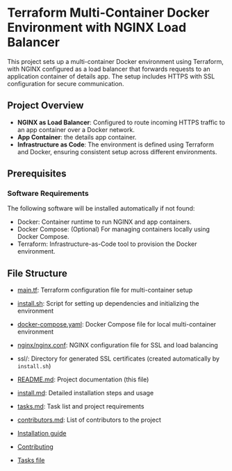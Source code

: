 # Terraform Multi-Container Docker Environment with NGINX Load Balancer

This project sets up a multi-container Docker environment using Terraform, with NGINX configured as a load balancer that forwards requests to an application container of details app. The setup includes HTTPS with SSL configuration for secure communication.

## Project Overview

- **NGINX as Load Balancer**: Configured to route incoming HTTPS traffic to an app container over a Docker network.
- **App Container**: the details app container.
- **Infrastructure as Code**: The environment is defined using Terraform and Docker, ensuring consistent setup across different environments.

## Prerequisites

### Software Requirements
The following software will be installed automatically if not found:
- Docker: Container runtime to run NGINX and app containers.
- Docker Compose: (Optional) For managing containers locally using Docker Compose.
- Terraform: Infrastructure-as-Code tool to provision the Docker environment.

## File Structure

- [main.tf](./main.tf): Terraform configuration file for multi-container setup
- [install.sh](./install.sh): Script for setting up dependencies and initializing the environment
- [docker-compose.yaml](./docker-compose.yaml): Docker Compose file for local multi-container environment
- [nginx/nginx.conf](./nginx/nginx.conf): NGINX configuration file for SSL and load balancing
- ssl/: Directory for generated SSL certificates (created automatically by `install.sh`)
- [README.md](./README.md): Project documentation (this file)
- [install.md](./install.md): Detailed installation steps and usage
- [tasks.md](./tasks.md): Task list and project requirements
- [contributors.md](./contributors.md): List of contributors to the project


- [Installation guide](INSTALL.md)
- [Contributing](CONTRIBUTIONS.md)
- [Tasks file](TASKS.md)
